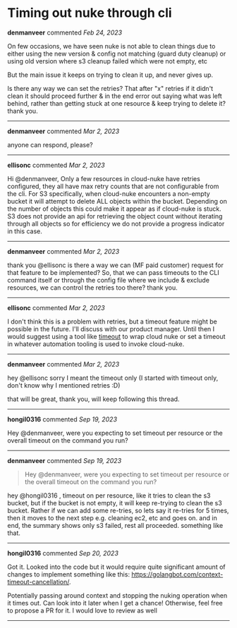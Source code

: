 # Timing out nuke through cli

**denmanveer** commented *Feb 24, 2023*

On few occasions, we have seen nuke is not able to clean things due to either using the new version & config not matching (guard duty cleanup) or using old version where s3 cleanup failed which were not empty, etc

But the main issue it keeps on trying to clean it up, and never gives up.

Is there any way we can set the retries? That after "x" retries if it didn't clean it should proceed further & in the end error out saying what was left behind, rather than getting stuck at one resource & keep trying to delete it? thank you. 
<br />
***


**denmanveer** commented *Mar 2, 2023*

anyone can respond, please? 
***

**ellisonc** commented *Mar 2, 2023*

Hi @denmanveer,
Only a few resources in cloud-nuke have retries configured, they all have max retry counts that are not configurable from the cli.  For S3 specifically, when cloud-nuke encounters a non-empty bucket it will attempt to delete ALL objects within the bucket.  Depending on the number of objects this could make it appear as if cloud-nuke is stuck.  S3 does not provide an api for retrieving the object count without iterating through all objects so for efficiency we do not provide a progress indicator in this case.
***

**denmanveer** commented *Mar 2, 2023*

thank you @ellisonc is there a way we can (MF paid customer) request for that feature to be implemented?
So, that we can pass timeouts to the CLI command itself or through the config file where we include & exclude resources, we can control the retries too there? thank you.
***

**ellisonc** commented *Mar 2, 2023*

I don't think this is a problem with retries, but a timeout feature might be possible in the future.  I'll discuss with our product manager.  Until then I would suggest using a tool like [timeout](https://man7.org/linux/man-pages/man1/timeout.1.html) to wrap cloud nuke or set a timeout in whatever automation tooling is used to invoke cloud-nuke.
***

**denmanveer** commented *Mar 2, 2023*

hey @ellisonc sorry I meant the timeout only (I started with timeout only, don't know why I mentioned retries :D)

that will be great, thank you, will keep following this thread.
***

**hongil0316** commented *Sep 19, 2023*

Hey @denmanveer, were you expecting to set timeout per resource or the overall timeout on the command you run? 
***

**denmanveer** commented *Sep 19, 2023*

> Hey @denmanveer, were you expecting to set timeout per resource or the overall timeout on the command you run?

hey @hongil0316 , timeout on per resource, like it tries to clean the s3 bucket, but if the bucket is not empty, it will keep re-trying to clean the s3 bucket.
Rather if we can add some re-tries, so lets say it re-tries for 5 times, then it moves to the next step e.g. cleaning ec2, etc and goes on.
and in end, the summary shows only s3 failed, rest all proceeded.
something like that.
***

**hongil0316** commented *Sep 20, 2023*

Got it. Looked into the code but it would require quite significant amount of changes to implement something like this: https://golangbot.com/context-timeout-cancellation/. 

Potentially passing around context and stopping the nuking operation when it times out. Can look into it later when I get a chance! Otherwise, feel free to propose a PR for it. I would love to review as well 
***

